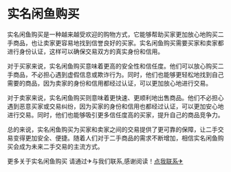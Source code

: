# 实名闲鱼购买

实名闲鱼购买是一种越来越受欢迎的购物方式，它能够帮助买家更加放心地购买二手商品，也让卖家更容易地找到信誉良好的买家。实名闲鱼购买需要买家和卖家都进行身份认证，这样可以确保交易双方的真实身份和信用。

对于买家来说，实名闲鱼购买意味着更高的安全性和信任度。他们可以放心购买二手商品，不必担心遇到虚假信息或欺诈行为。同时，他们也能够更轻松地找到自己需要的商品，因为卖家的身份和信用都经过认证，可以更加放心地进行交易。

对于卖家来说，实名闲鱼购买则意味着更快速、更顺利地出售商品。他们不必担心遇到恶意买家或交易纠纷，因为买家的身份和信用也都经过认证，可以更加安心地进行交易。同时，他们也能够吸引更多信任度高的买家，提升自己的商品竞争力。

总的来说，实名闲鱼购买为买家和卖家之间的交易提供了更可靠的保障，让二手交易变得更加安全、便捷。随着人们对于二手商品的需求不断增加，相信实名闲鱼购买会成为未来二手交易的主流方式。

更多关于实名闲鱼购买 请通过✈与我们联系,感谢阅读！[点我联系✈](https://qa.G208.com)